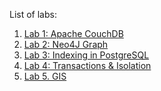List of labs:
1. [Lab 1: Apache CouchDB](couchDb/README.md)
2. [Lab 2: Neo4J Graph](neo4j/README.md)
3. [Lab 3: Indexing in PostgreSQL](indexPostgress/README.md)
4. [Lab 4: Transactions & Isolation]()
5. [Lab 5. GIS](postgis/README.md)